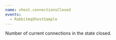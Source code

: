 ```yaml
---
name: vhost.connectionsClosed
events:
  - RabbitmqVhostSample
---
```


Number of current connections in the state closed.